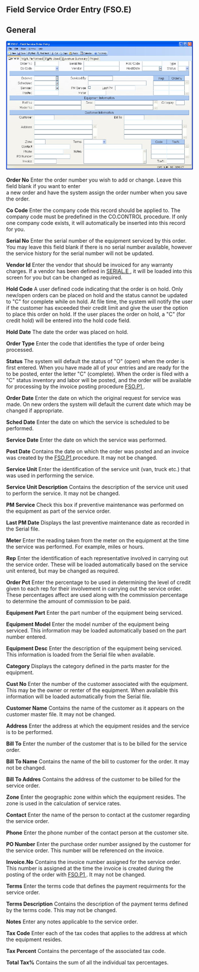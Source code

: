 ##  Field Service Order Entry (FSO.E)

<PageHeader />

##  General

![](./FSO-E-1.jpg)

**Order No** Enter the order number you wish to add or change. Leave this
field blank if you want to enter  
a new order and have the system assign the order number when you save the
order.  
  
**Co Code** Enter the company code this record should be applied to. The
company code must be predefined in the CO.CONTROL procedure. If only one
company code exists, it will automatically be inserted into this record for
you.  
  
**Serial No** Enter the serial number of the equipment serviced by this order.
You may leave this field blank if there is no serial number available, however
the service history for the serial number will not be updated.  
  
**Vendor Id** Enter the vendor that should be invoiced for any warranty charges. If a vendor has been defined in [ SERIAL.E ](../../../../../../rover/FS-OVERVIEW/FS-ENTRY/SERIAL-E) , it will be loaded into this screen for you but can be changed as required.   
  
**Hold Code** A user defined code indicating that the order is on hold. Only
new/open orders can be placed on hold and the status cannot be updated to "C"
for complete while on hold. At file time, the system will notify the user if
the customer has exceeded their credit limit and give the user the option to
place this order on hold. If the user places the order on hold, a "C" (for
credit hold) will be entered into the hold code field.  
  
**Hold Date** The date the order was placed on hold.  
  
**Order Type** Enter the code that identifies the type of order being
processed.  
  
**Status** The system will default the status of "O" (open) when the order is first entered. When you have made all of your entries and are ready for the to be posted, enter the letter "C" (complete). When the order is filed with a "C" status inventory and labor will be posted, and the order will be available for processing by the invoice posting procedure [ FSO.P1 ](../../../../../../rover/FS-OVERVIEW/FS-PROCESS/FSO-P1) .   
  
**Order Date** Enter the date on which the original request for service was
made. On new orders the system will default the current date which may be
changed if appropriate.  
  
**Sched Date** Enter the date on which the service is scheduled to be
performed.  
  
**Service Date** Enter the date on which the service was performed.  
  
**Post Date** Contains the date on which the order was posted and an invoice was created by the [ FSO.P1 ](../../../../../../rover/FS-OVERVIEW/FS-PROCESS/FSO-P1) procedure. It may not be changed.   
  
**Service Unit** Enter the identification of the service unit (van, truck
etc.) that was used in performing the service.  
  
**Service Unit Description** Contains the description of the service unit used
to perform the service. It may not be changed.  
  
**PM Service** Check this box if preventive maintenance was performed on the
equipment as part of the service order.  
  
**Last PM Date** Displays the last preventive maintenance date as recorded in
the Serial file.  
  
**Meter** Enter the reading taken from the meter on the equipment at the time
the service was performed. For example, miles or hours.  
  
**Rep** Enter the identification of each representative involved in carrying
out the service order. These will be loaded automatically based on the service
unit entered, but may be changed as required.  
  
**Order Pct** Enter the percentage to be used in determining the level of
credit given to each rep for their involvement in carrying out the service
order. These percentages affect are used along with the commission percentage
to determine the amount of commission to be paid.  
  
**Equipment Part** Enter the part number of the equipment being serviced.  
  
**Equipment Model** Enter the model number of the equipment being serviced.
This information may be loaded automatically based on the part number entered.  
  
**Equipment Desc** Enter the description of the equipment being serviced. This
information is loaded from the Serial file when available.  
  
**Category** Displays the category defined in the parts master for the
equipment.  
  
**Cust No** Enter the number of the customer associated with the equipment.
This may be the owner or renter of the equipment. When available this
information will be loaded automatically from the Serial file.  
  
**Customer Name** Contains the name of the customer as it appears on the
customer master file. It may not be changed.  
  
**Address** Enter the address at which the equipment resides and the service
is to be performed.  
  
**Bill To** Enter the number of the customer that is to be billed for the
service order.  
  
**Bill To Name** Contains the name of the bill to customer for the order. It
may not be changed.  
  
**Bill To Addres** Contains the address of the customer to be billed for the
service order.  
  
**Zone** Enter the geographic zone within which the equipment resides. The
zone is used in the calculation of service rates.  
  
**Contact** Enter the name of the person to contact at the customer regarding
the service order.  
  
**Phone** Enter the phone number of the contact person at the customer site.  
  
**PO Number** Enter the purchase order number assigned by the customer for the
service order. This number will be referenced on the invoice.  
  
**Invoice.No** Contains the invoice number assigned for the service order. This number is assigned at the time the invoice is created during the posting of the order with [ FSO.P1 ](../../../../../../rover/FS-OVERVIEW/FS-PROCESS/FSO-P1) . It may not be changed.   
  
**Terms** Enter the terms code that defines the payment requirments for the
service order.  
  
**Terms Description** Contains the description of the payment terms defined by
the terms code. This may not be changed.  
  
**Notes** Enter any notes applicable to the service order.  
  
**Tax Code** Enter each of the tax codes that applies to the address at which
the equipment resides.  
  
**Tax Percent** Contains the percentage of the associated tax code.  
  
**Total Tax%** Contains the sum of all the individual tax percentages.  
  
  
<badge text= "Version 8.10.57" vertical="middle" />

<PageFooter />